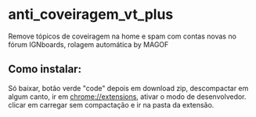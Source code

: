 # anti_coveiragem_vt_plus

Remove tópicos de coveiragem na home e spam com contas novas no fórum IGNboards, rolagem automática by MAGOF

## Como instalar:
Só baixar, botão verde "code" depois em download zip, descompactar em algum canto, ir em [chrome://extensions](chrome://extensions), ativar o modo de desenvolvedor. clicar em carregar sem compactação e ir na pasta da extensão.
